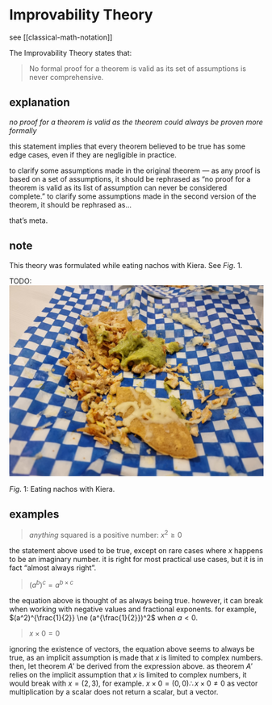 # Improvability Theory

see [[classical-math-notation]]

The Improvability Theory states that:

> No formal proof for a theorem is valid as its set of assumptions is never comprehensive.

## explanation

_no proof for a theorem is valid as the theorem could always be proven more formally_

this statement implies that every theorem believed to be true has some edge cases, even if they are negligible in practice.

to clarify some assumptions made in the original theorem &mdash; as any proof is based on a set of assumptions, it should be rephrased as “no proof for a theorem is valid as its list of assumption can never be considered complete.” to clarify some assumptions made in the second version of the theorem, it should be rephrased as...

that’s meta.

## note

This theory was formulated while eating nachos with Kiera. See $Fig.\ 1$.

TODO:
![20211219_215504.jpg](Improvabil%2002414/20211219_215504.jpg)

$Fig.\ 1$: Eating nachos with Kiera.

## examples

> _anything_ squared is a positive number: $x^2 \ge 0$

the statement above used to be true, except on rare cases where $x$ happens to be an imaginary number. it is right for most practical use cases, but it is in fact “almost always right”.

> $(a^b)^c = a^{b \times c}$

the equation above is thought of as always being true. however, it can break when working with negative values and fractional exponents. for example, $(a^2)^{\frac{1}{2}}  \ne (a^{\frac{1}{2}})^2$ when $a < 0$.

> $x \times 0 = 0$

ignoring the existence of vectors, the equation above seems to always be true, as an implicit assumption is made that $x$ is limited to complex numbers. then, let theorem $A'$ be derived from the expression above. as theorem $A'$ relies on the implicit assumption that $x$ is limited to complex numbers, it would break with $x = (2, 3)$, for example. $x \times 0 = (0, 0) \therefore x \times 0 \ne 0$ as vector multiplication by a scalar does not return a scalar, but a vector.

